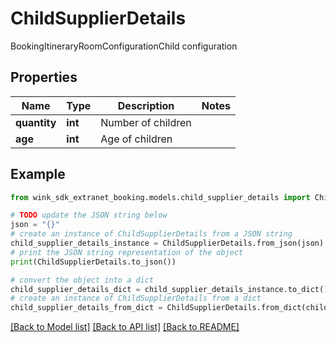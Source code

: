 # ChildSupplierDetails

BookingItineraryRoomConfigurationChild configuration

## Properties

Name | Type | Description | Notes
------------ | ------------- | ------------- | -------------
**quantity** | **int** | Number of children | 
**age** | **int** | Age of children | 

## Example

```python
from wink_sdk_extranet_booking.models.child_supplier_details import ChildSupplierDetails

# TODO update the JSON string below
json = "{}"
# create an instance of ChildSupplierDetails from a JSON string
child_supplier_details_instance = ChildSupplierDetails.from_json(json)
# print the JSON string representation of the object
print(ChildSupplierDetails.to_json())

# convert the object into a dict
child_supplier_details_dict = child_supplier_details_instance.to_dict()
# create an instance of ChildSupplierDetails from a dict
child_supplier_details_from_dict = ChildSupplierDetails.from_dict(child_supplier_details_dict)
```
[[Back to Model list]](../README.md#documentation-for-models) [[Back to API list]](../README.md#documentation-for-api-endpoints) [[Back to README]](../README.md)



